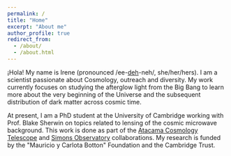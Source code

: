 ```yaml
---
permalink: /
title: "Home"
excerpt: "About me"
author_profile: true
redirect_from: 
  - /about/
  - /about.html
---
```



¡Hola! My name is Irene (pronounced /ee-<ins>deh</ins>-neh/, she/her/hers). I am a scientist passionate about Cosmology, outreach and diversity. My work currently focuses on studying the afterglow light from the Big Bang to learn more about the very beginning of the Universe and the subsequent distribution of dark matter across cosmic time.

At present, I am a PhD student at the University of Cambridge working with Prof. Blake Sherwin on topics related to lensing of the cosmic microwave background. This work is done as part of the [Atacama Cosmology Telescope](https://act.princeton.edu) and [Simons Observatory](https://simonsobservatory.org) collaborations. My research is funded by the "Mauricio y Carlota Botton"  Foundation and the Cambridge Trust.
